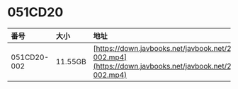 # 051CD20

| 番号 | 大小 | 地址 |
| :--- | :--- | :--- |
| 051CD20-002 | 11.55GB | [https://down.javbooks.net/javbook.net/2020/06/23/051CD20-002.mp4](https://down.javbooks.net/javbook.net/2020/06/23/051CD20-002.mp4) |

